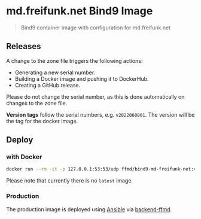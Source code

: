 # md.freifunk.net Bind9 Image

> Bind9 container image with configuration for md.freifunk.net

## Releases

A change to the zone file triggers the following actions:
* Generating a new serial number.
* Building a Docker image and pushing it to DockerHub.
* Creating a GitHub release.

Please do not change the serial number, as this is done automatically
on changes to the zone file.

**Version tags** follow the serial numbers, e.g. `v2022060801`.
The version will be the tag for the docker image.

## Deploy

### with Docker

```bash
docker run --rm -it -p 127.0.0.1:53:53/udp ffmd/bind9-md-freifunk-net:versiontag
```

Please note that currently there is no `latest` image.

### Production

The production image is deployed using [Ansible](https://github.com/FreifunkMD/backend-ffmd) via [backend-ffmd](https://github.com/FreifunkMD/backend-ffmd).


